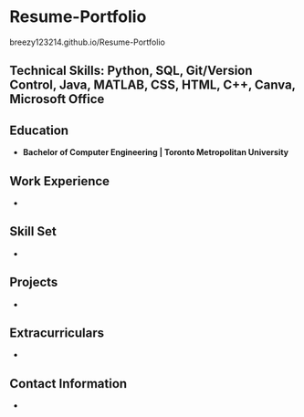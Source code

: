 # Resume-Portfolio
breezy123214.github.io/Resume-Portfolio
## Technical Skills: Python, SQL, Git/Version Control, Java, MATLAB, CSS, HTML, C++, Canva, Microsoft Office

## Education
- **Bachelor of Computer Engineering | Toronto Metropolitan University**
  
## Work Experience
- 
## Skill Set
- 
## Projects
- 
## Extracurriculars
- 
## Contact Information
- 
